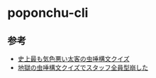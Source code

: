# poponchu-cli


## 参考

- [史上最も気色悪い太客の虫唾構文クイズ](https://www.youtube.com/watch?v=bxzfKNNc-6M&t=19s)
- [地獄の虫唾構文クイズでスタッフ全員型崩した](https://www.youtube.com/watch?v=wD283EARChk&t=387s)
